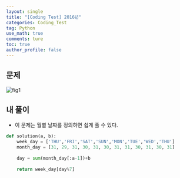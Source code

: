```yaml
---
layout: single
title: "[Coding Test] 2016년"
categories: Coding_Test
tag: Python
use_math: true
comments: ture
toc: true
author_profile: false
---
```



## 문제 
![fig1]({{site.url}}/images/2023-05-16-ct1/문제설명.png)

## 내 풀이
* 이 문제는 월별 날짜를 정의하면 쉽게 풀 수 있다.


```python
def solution(a, b):
    week_day = ['THU','FRI','SAT','SUN','MON','TUE','WED','THU']
    month_day = [31, 29, 31, 30, 31, 30, 31, 31, 30, 31, 30, 31]
    
    day = sum(month_day[:a-1])+b
    
    return week_day[day%7]
```